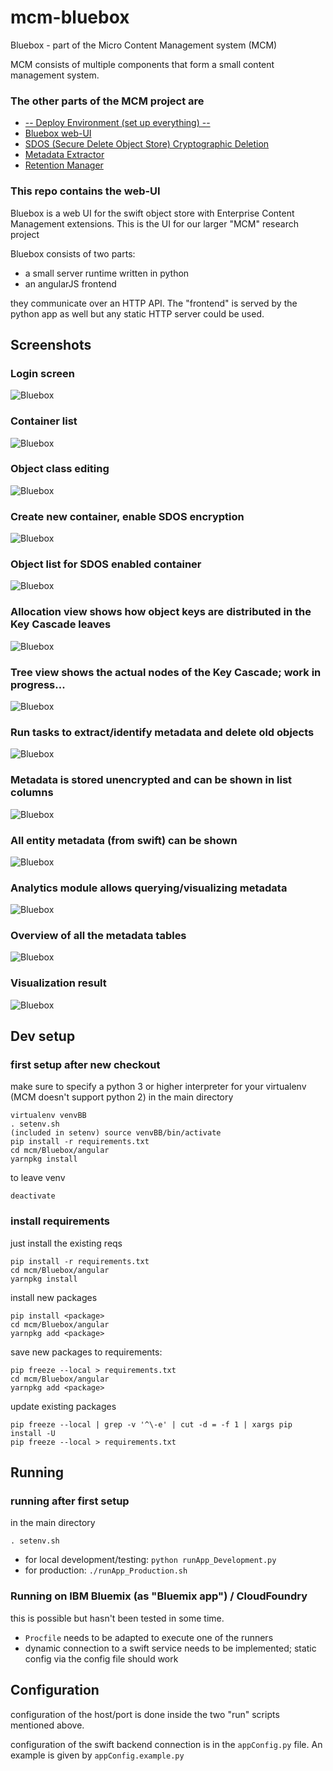 # mcm-bluebox
Bluebox - part of the Micro Content Management system (MCM)


MCM consists of multiple components that form a small content management system.

### The other parts of the MCM project are
* [-- Deploy Environment (set up everything) --](https://github.com/timwaizenegger/mcm-deployEnvironment)
* [Bluebox web-UI](https://github.com/timwaizenegger/mcm-bluebox)
* [SDOS (Secure Delete Object Store) Cryptographic Deletion](https://github.com/timwaizenegger/mcm-sdos)
* [Metadata Extractor](https://github.com/timwaizenegger/mcm-metadataExtractor)
* [Retention Manager](https://github.com/timwaizenegger/mcm-retentionManager)


### This repo contains the web-UI

Bluebox is a web UI for the swift object store with Enterprise Content Management extensions. This is the UI for our larger "MCM" research project

Bluebox consists of two parts:
* a small server runtime written in python
* an angularJS frontend

they communicate over an HTTP API. 
The "frontend" is served by the python app as well but any static HTTP server could be used.  

## Screenshots

### Login screen
![Bluebox](doc/1.png)

### Container list
![Bluebox](doc/2.png)

### Object class editing
![Bluebox](doc/3.png)

### Create new container, enable SDOS encryption
![Bluebox](doc/4.png)

### Object list for SDOS enabled container
![Bluebox](doc/5.png)

### Allocation view shows how object keys are distributed in the Key Cascade leaves
![Bluebox](doc/6.png)

### Tree view shows the actual nodes of the Key Cascade; work in progress...
![Bluebox](doc/7.png)

### Run tasks to extract/identify metadata and delete old objects
![Bluebox](doc/13.png)

### Metadata is stored unencrypted and can be shown in list columns 
![Bluebox](doc/8.png)

### All entity metadata (from swift) can be shown
![Bluebox](doc/9.png)

### Analytics module allows querying/visualizing metadata
![Bluebox](doc/10.png)

### Overview of all the metadata tables 
![Bluebox](doc/11.png)

### Visualization result
![Bluebox](doc/12.png)



## Dev setup
### first setup after new checkout
make sure to specify a python 3 or higher interpreter for your virtualenv (MCM doesn't support python 2)
in the main directory


    virtualenv venvBB
    . setenv.sh
    (included in setenv) source venvBB/bin/activate
    pip install -r requirements.txt
    cd mcm/Bluebox/angular
    yarnpkg install
    
    
    

 
to leave venv

    deactivate
    
    
    
### install requirements
just install the existing reqs

    pip install -r requirements.txt
    cd mcm/Bluebox/angular
    yarnpkg install
    
install new packages

    pip install <package>
    cd mcm/Bluebox/angular
    yarnpkg add <package>


save new packages to requirements:

    pip freeze --local > requirements.txt
    cd mcm/Bluebox/angular
    yarnpkg add <package>
    
    
update existing packages

    pip freeze --local | grep -v '^\-e' | cut -d = -f 1 | xargs pip install -U
    pip freeze --local > requirements.txt

## Running
### running after first setup
in the main directory

    . setenv.sh

* for local development/testing: `python runApp_Development.py`
* for production: `./runApp_Production.sh`


### Running on IBM Bluemix (as "Bluemix app") / CloudFoundry
this is possible but hasn't been tested in some time.
* `Procfile` needs to be adapted to execute one of the runners
* dynamic connection to a swift service needs to be implemented; static config via the config file should work


## Configuration
configuration of the host/port is done inside the two "run" scripts mentioned above.

configuration of the swift backend connection is in the `appConfig.py` file. An example is given by `appConfig.example.py`



